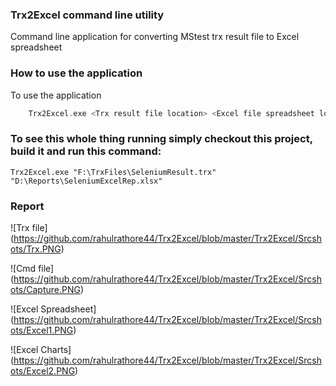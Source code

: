 ### Trx2Excel command line utility

Command line application for converting MStest trx result file to Excel spreadsheet

### How to use the application

To use the application

```c
	Trx2Excel.exe <Trx result file location> <Excel file spreadsheet location>
```

### To see this whole thing running simply checkout this project, build it and run this command:

`Trx2Excel.exe "F:\TrxFiles\SeleniumResult.trx" "D:\Reports\SeleniumExcelRep.xlsx"`

### Report


![Trx file]
(https://github.com/rahulrathore44/Trx2Excel/blob/master/Trx2Excel/Srcshots/Trx.PNG)


![Cmd file]
(https://github.com/rahulrathore44/Trx2Excel/blob/master/Trx2Excel/Srcshots/Capture.PNG)


![Excel Spreadsheet]
(https://github.com/rahulrathore44/Trx2Excel/blob/master/Trx2Excel/Srcshots/Excel1.PNG)


![Excel Charts]
(https://github.com/rahulrathore44/Trx2Excel/blob/master/Trx2Excel/Srcshots/Excel2.PNG)



